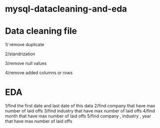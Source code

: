 # mysql-datacleaning-and-eda
# Data cleaning file 
1/ remove duplicate 

2/standrization 

3/remove null values 

4/remove added columns or rows 

# EDA 
1/find the first date and last date of this data 
2/find company that have max number of laid offs 
3/find industry that have max number of laid offs 
4/find month that have max number of laid offs 
5/find company , industry , year that have max number of laid offs 
